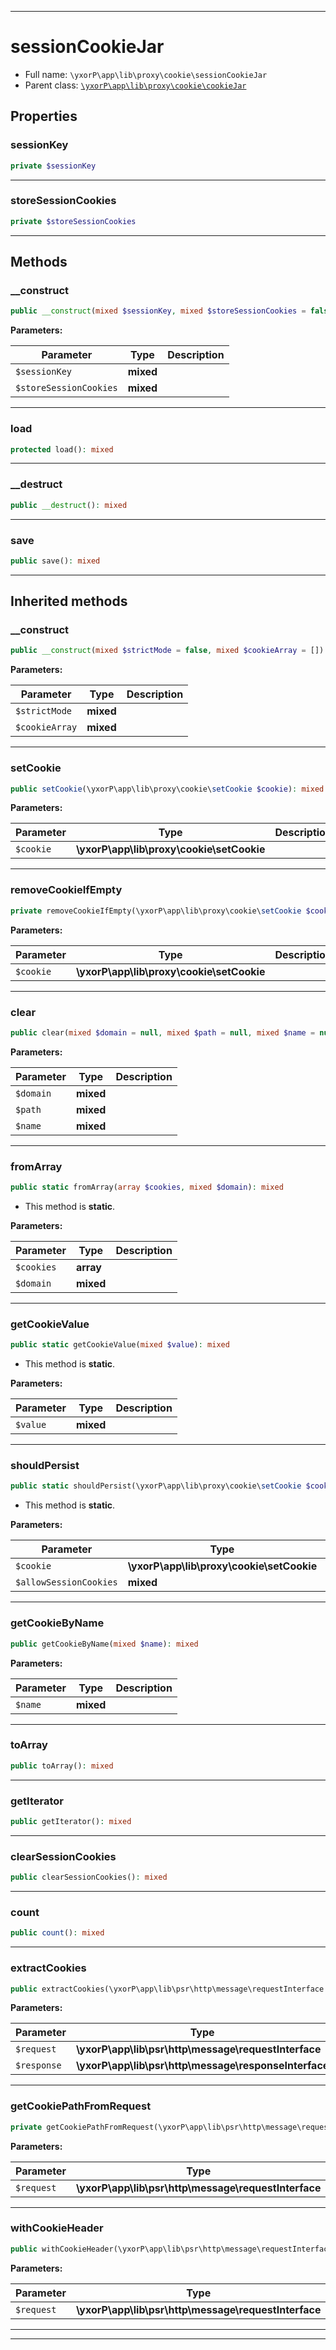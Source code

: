 ***

# sessionCookieJar





* Full name: `\yxorP\app\lib\proxy\cookie\sessionCookieJar`
* Parent class: [`\yxorP\app\lib\proxy\cookie\cookieJar`](./cookieJar.md)



## Properties


### sessionKey



```php
private $sessionKey
```






***

### storeSessionCookies



```php
private $storeSessionCookies
```






***

## Methods


### __construct



```php
public __construct(mixed $sessionKey, mixed $storeSessionCookies = false): mixed
```








**Parameters:**

| Parameter | Type | Description |
|-----------|------|-------------|
| `$sessionKey` | **mixed** |  |
| `$storeSessionCookies` | **mixed** |  |




***

### load



```php
protected load(): mixed
```











***

### __destruct



```php
public __destruct(): mixed
```











***

### save



```php
public save(): mixed
```











***


## Inherited methods


### __construct



```php
public __construct(mixed $strictMode = false, mixed $cookieArray = []): mixed
```








**Parameters:**

| Parameter | Type | Description |
|-----------|------|-------------|
| `$strictMode` | **mixed** |  |
| `$cookieArray` | **mixed** |  |




***

### setCookie



```php
public setCookie(\yxorP\app\lib\proxy\cookie\setCookie $cookie): mixed
```








**Parameters:**

| Parameter | Type | Description |
|-----------|------|-------------|
| `$cookie` | **\yxorP\app\lib\proxy\cookie\setCookie** |  |




***

### removeCookieIfEmpty



```php
private removeCookieIfEmpty(\yxorP\app\lib\proxy\cookie\setCookie $cookie): mixed
```








**Parameters:**

| Parameter | Type | Description |
|-----------|------|-------------|
| `$cookie` | **\yxorP\app\lib\proxy\cookie\setCookie** |  |




***

### clear



```php
public clear(mixed $domain = null, mixed $path = null, mixed $name = null): mixed
```








**Parameters:**

| Parameter | Type | Description |
|-----------|------|-------------|
| `$domain` | **mixed** |  |
| `$path` | **mixed** |  |
| `$name` | **mixed** |  |




***

### fromArray



```php
public static fromArray(array $cookies, mixed $domain): mixed
```



* This method is **static**.




**Parameters:**

| Parameter | Type | Description |
|-----------|------|-------------|
| `$cookies` | **array** |  |
| `$domain` | **mixed** |  |




***

### getCookieValue



```php
public static getCookieValue(mixed $value): mixed
```



* This method is **static**.




**Parameters:**

| Parameter | Type | Description |
|-----------|------|-------------|
| `$value` | **mixed** |  |




***

### shouldPersist



```php
public static shouldPersist(\yxorP\app\lib\proxy\cookie\setCookie $cookie, mixed $allowSessionCookies = false): mixed
```



* This method is **static**.




**Parameters:**

| Parameter | Type | Description |
|-----------|------|-------------|
| `$cookie` | **\yxorP\app\lib\proxy\cookie\setCookie** |  |
| `$allowSessionCookies` | **mixed** |  |




***

### getCookieByName



```php
public getCookieByName(mixed $name): mixed
```








**Parameters:**

| Parameter | Type | Description |
|-----------|------|-------------|
| `$name` | **mixed** |  |




***

### toArray



```php
public toArray(): mixed
```











***

### getIterator



```php
public getIterator(): mixed
```











***

### clearSessionCookies



```php
public clearSessionCookies(): mixed
```











***

### count



```php
public count(): mixed
```











***

### extractCookies



```php
public extractCookies(\yxorP\app\lib\psr\http\message\requestInterface $request, \yxorP\app\lib\psr\http\message\responseInterface $response): mixed
```








**Parameters:**

| Parameter | Type | Description |
|-----------|------|-------------|
| `$request` | **\yxorP\app\lib\psr\http\message\requestInterface** |  |
| `$response` | **\yxorP\app\lib\psr\http\message\responseInterface** |  |




***

### getCookiePathFromRequest



```php
private getCookiePathFromRequest(\yxorP\app\lib\psr\http\message\requestInterface $request): mixed
```








**Parameters:**

| Parameter | Type | Description |
|-----------|------|-------------|
| `$request` | **\yxorP\app\lib\psr\http\message\requestInterface** |  |




***

### withCookieHeader



```php
public withCookieHeader(\yxorP\app\lib\psr\http\message\requestInterface $request): mixed
```








**Parameters:**

| Parameter | Type | Description |
|-----------|------|-------------|
| `$request` | **\yxorP\app\lib\psr\http\message\requestInterface** |  |




***


***

